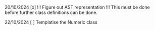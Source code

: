 20/10/2024
[x] !!! Figure out AST representation !!!
This must be done before further class definitions can be done.

22/10/2024
[ ] Templatise the Numeric class
